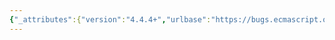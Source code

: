 ```yaml
---
{"_attributes":{"version":"4.4.4+","urlbase":"https://bugs.ecmascript.org/","maintainer":"dherman@mozilla.com"},"bug":{"bug_id":1569,"creation_ts":"2013-06-24 17:26:00 -0700","short_desc":"Add regexp tests for resetting capture groups","delta_ts":"2013-06-24 17:26:12 -0700","product":"Test262","component":"ECMA-262 Tests","version":"unspecified","rep_platform":"All","op_sys":"All","bug_status":"CONFIRMED","priority":"Normal","bug_severity":"enhancement","everconfirmed":true,"reporter":{"uid":"brterlso","name":"Brian Terlson"},"assigned_to":{"uid":"brterlso","name":"Brian Terlson"},"long_desc":[{"commentid":4326,"comment_count":0,"who":{"uid":"brterlso","name":"Brian Terlson"},"bug_when":"2013-06-24 17:26:12 -0700","thetext":"See email below from Paul Ruizendaal:\n\nThe expression /((a)|(aa))b/.exec('aab') should result in ['aab','aa',undefined,'aa']. The key here is that the 2nd capture gets reset when the left alternative is abandoned. In the spec algorithm this is automatic, as States are \"copy on write\"; I think many implementations will use a \"save & restore\" policy and then this then needs to be verified.\n\nThis is not covered by test262, but it is by the mozilla suite test \"ecma_3/RegExp/regress-31316.js\".\n\nRecommend to add the following test to section 15.10.2.3:\n\nfunction test() {\n  var rc = /((a)|(aa))b/.exec('aab');\n  return !rc[2];\n}"}]}}
---
```

